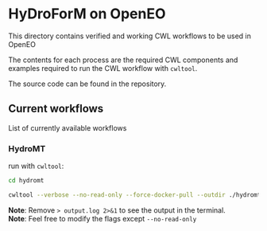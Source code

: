 # HyDroForM on OpenEO

This directory contains verified and working CWL workflows to be used in OpenEO

The contents for each process are the required CWL components and examples required to run the CWL workflow with `cwltool`.

The source code can be found in the repository.

## Current workflows

List of currently available workflows

### HydroMT

run with `cwltool`:

```zsh
cd hydromt
```

```zsh
cwltool --verbose --no-read-only --force-docker-pull --outdir ./hydromt-output hydromt-build-workflow.cwl#hydromt-workflow params.json > output.log 2>&1
```

**Note**: Remove `> output.log 2>&1` to see the output in the terminal. \
**Note**: Feel free to modify the flags except `--no-read-only`

